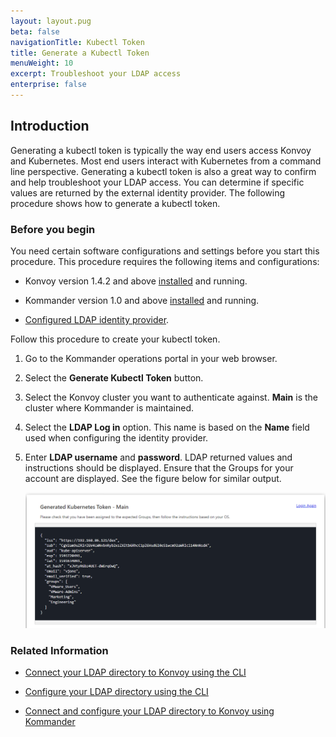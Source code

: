 ```yaml
---
layout: layout.pug
beta: false
navigationTitle: Kubectl Token
title: Generate a Kubectl Token
menuWeight: 10
excerpt: Troubleshoot your LDAP access
enterprise: false
---
```


## Introduction

Generating a kubectl token is typically the way end users access Konvoy and Kubernetes. Most end users interact with Kubernetes from a command line perspective. Generating a kubectl token is also a great way to confirm and help troubleshoot your LDAP access. You can determine if specific values are returned by the external identity provider. The following procedure shows how to generate a kubectl token.

### Before you begin

You need certain software configurations and settings before you start this procedure. This procedure requires the following items and configurations:

-   Konvoy version 1.4.2 and above [installed](../../../../konvoy/1.8/install) and running.

-   Kommander version 1.0 and above [installed](../../install) and running.

-   [Configured LDAP identity provider](../setup-ldap).

Follow this procedure to create your kubectl token.

1.  Go to the Kommander operations portal in your web browser.

1.  Select the **Generate Kubectl Token** button.

1.  Select the Konvoy cluster you want to authenticate against. **Main** is the cluster where Kommander is maintained.

1.  Select the **LDAP Log in** option. This name is based on the **Name** field used when configuring the identity provider.

1.  Enter **LDAP username** and **password**. LDAP returned values and instructions should be displayed. Ensure that the Groups for your account are displayed. See the figure below for similar output.

    ![Setup LDAP](../setup-ldap/img/image3.png)

### Related Information

-   [Connect your LDAP directory to Konvoy using the CLI](/dkp/konvoy/1.8/access-authentication/howto-dex-ldap-connector/)

-   [Configure your LDAP directory using the CLI](/dkp/konvoy/1.8/access-authentication/oidc/)

-   [Connect and configure your LDAP directory to Konvoy using Kommander](../setup-ldap)
